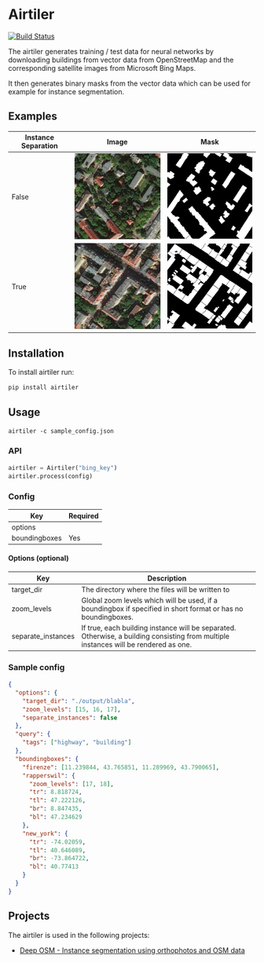 # Airtiler

[![Build Status](https://travis-ci.org/mnboos/airtiler.svg?branch=master)](https://travis-ci.org/mnboos/airtiler)

The airtiler generates training / test data for neural networks by downloading buildings from
vector data from OpenStreetMap and the corresponding satellite images from Microsoft Bing Maps.

It then generates binary masks from the vector data which can be used for example for instance segmentation.

## Examples
Instance Separation|Image|Mask
---|---|---
False|![](images/image2.png)|![](images/mask2.png)
True|![](images/image1.png)|![](images/mask1.png)

## Installation
To install airtiler run:
```python
pip install airtiler
```

## Usage

```
airtiler -c sample_config.json
```

### API
```python
airtiler = Airtiler("bing_key")
airtiler.process(config)
```

### Config
Key|Required
---|---
options|
boundingboxes|Yes

#### Options (optional)
Key|Description
---|---
target_dir|The directory where the files will be written to
zoom_levels|Global zoom levels which will be used, if a boundingbox if specified in short format or has no boundingboxes.
separate_instances|If true, each building instance will be separated. Otherwise, a building consisting from multiple instances will be rendered as one.

### Sample config
```json
{
  "options": {
    "target_dir": "./output/blabla",
    "zoom_levels": [15, 16, 17],
    "separate_instances": false
  },
  "query": {
    "tags": ["highway", "building"]
  },
  "boundingboxes": {
    "firenze": [11.239844, 43.765851, 11.289969, 43.790065],
    "rapperswil": {
      "zoom_levels": [17, 18],
      "tr": 8.818724,
      "tl": 47.222126,
      "br": 8.847435,
      "bl": 47.234629
    },
    "new_york": {
      "tr": -74.02059,
      "tl": 40.646089,
      "br": -73.864722,
      "bl": 40.77413
    }
  }
}
```


## Projects
The airtiler is used in the following projects:

- [Deep OSM - Instance segmentation using orthophotos and OSM data](https://github.com/mnboos/osm-instance-segmentation)